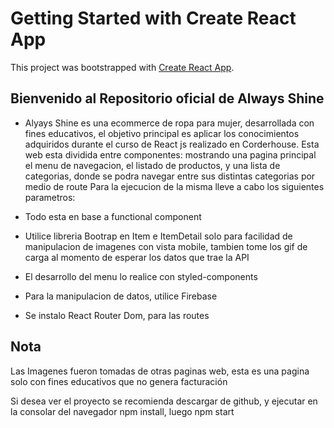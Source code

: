 # Getting Started with Create React App

This project was bootstrapped with [Create React App](https://github.com/facebook/create-react-app).

## Bienvenido al Repositorio oficial de Always Shine

- Alyays Shine es una ecommerce de ropa para mujer, desarrollada con fines educativos, el objetivo principal es aplicar los conocimientos adquiridos durante el curso de React js realizado en Corderhouse. Esta web esta dividida entre componentes: mostrando una pagina principal el menu de navegacion, el listado de productos, y una lista de categorias, donde se podra navegar entre sus distintas categorias por medio de route
  Para la ejecucion de la misma lleve a cabo los siguientes parametros:

* Todo esta en base a functional component
* Utilice libreria Bootrap en Item e ItemDetail solo para facilidad de manipulacion de imagenes con vista mobile, tambien tome los gif de carga al momento de esperar los datos que trae la API

* El desarrollo del menu lo realice con styled-components
* Para la manipulacion de datos, utilice Firebase
* Se instalo React Router Dom, para las routes

## Nota

Las Imagenes fueron tomadas de otras paginas web, esta es una pagina solo con fines educativos que no genera facturación

Si desea ver el proyecto se recomienda descargar de github, y ejecutar en la consolar del navegador npm install, luego npm start
